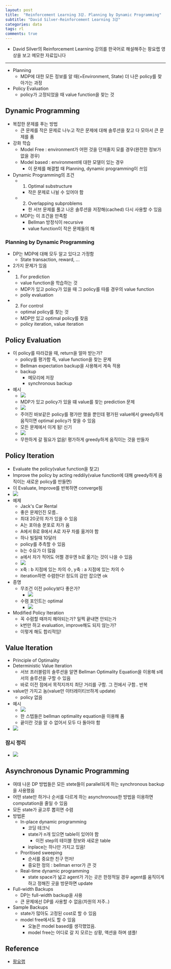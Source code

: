 ```yaml
---
layout: post
title:  "Reinforcement Learning 3강. Planning by Dynamic Programming"
subtitle: "David Silver-Reinforcement Learning 3강"
categories: data
tags: rl
comments: true
---
```


- David Silver의 Reinforcement Learning 강의를 한국어로 해설해주는 팡요랩 영상을 보고 메모한 자료입니다


---

- Planning
	- MDP에 대한 모든 정보를 알 때(=Environment, State) 더 나은 policy를 찾아가는 과정
- Policy Evaluation
	- policy가 고정되었을 때 value function을 찾는 것

## Dynamic Programming
- 복잡한 문제를 푸는 방법
	- 큰 문제를 작은 문제로 나누고 작은 문제에 대해 솔루션을 찾고 다 모아서 큰 문제를 품 
- 강화 학습
	- Model Free : environment가 어떤 것을 던져줄지 모를 경우(완전한 정보가 없을 경우)
	- Model based : environment에 대한 모델이 있는 경우
		- 이 문제를 해결할 때 Planning, dynamic programming이 쓰임 
- Dynamic Programming의 조건 
	- 1) Optimal substructure 
		- 작은 문제로 나뉠 수 있어야 함 
	- 2) Overlapping subproblems
		- 한 서브 문제를 풀고 나온 솔루션을 저장해(cached) 다시 사용할 수 있음
	- MDP는 이 조건을 만족함
		- Bellman 방정식이 recursive
		- value function이 작은 문제들의 해

### Planning by Dynamic Programming
- DP는 MDP에 대해 모두 알고 있다고 가정함
	- State transaction, reward, ... 
- 2가지 문제가 있음
- 1) For prediction
	- value function을 학습하는 것
	- MDP가 있고 policy가 있을 때 그 policy를 따를 경우의 value function
	- poliy evaluation
- 2) For control	
	- optimal policy를 찾는 것
	- MDP만 있고 optimal policy를 찾음
	- policy iteration, value iteration

## Policy Evaluation
- 이 policy를 따라갔을 때, return을 얼마 받는가?
	- policy를 평가함 즉, value function을 찾는 문제
	- Bellman expectation backup을 사용해서 계속 적용 
	- backup
		- 메모리에 저장
		- synchronous backup 
- 예시
	- <img src="https://www.dropbox.com/s/i3mbzubjmar4np2/%EC%8A%A4%ED%81%AC%EB%A6%B0%EC%83%B7%202019-01-06%2020.43.19.png?raw=1">
	- MDP가 있고 policy가 있을 떄 value를 찾는 prediction 문제
	- <img src="https://www.dropbox.com/s/lkrwgtfzmtcatip/%EC%8A%A4%ED%81%AC%EB%A6%B0%EC%83%B7%202019-01-06%2020.50.03.png?raw=1">
	- 주어진 바보같은 policy를 평가만 했을 뿐인데 평가된 value에서 greedy하게 움직이면 optimal policy가 찾을 수 있음
	- 모든 문제에서 이게 됨! 신기
	- <img src="https://www.dropbox.com/s/ibqizz7r1gqyfyu/%EC%8A%A4%ED%81%AC%EB%A6%B0%EC%83%B7%202019-01-06%2020.50.12.png?raw=1"> 		
	- 무한하게 갈 필요가 없음! 평가하게 greedy하게 움직이는 것을 만들자

## Policy Iteration
- Evaluate the policy(value function을 찾고)
- Improve the policy by acting reddily(value function에 대해 greedy하게 움직이는 새로운 policy를 만들면)
- 이 Evaluate, Improve를 반복하면 converge됨
- <img src="https://www.dropbox.com/s/bmhwna2bolulukt/%EC%8A%A4%ED%81%AC%EB%A6%B0%EC%83%B7%202019-01-06%2020.59.53.png?raw=1">
- 예제
	- Jack's Car Rental
	- 좋은 문제인진 모름..
	- 최대 20곳의 차가 있을 수 있음
	- A는 포아송 분포로 차가 옴
	- A에서 B로 B에서 A로 자꾸 차를 옮겨야 함
	- 하나 빌릴때 10달러
	- policy를 추측할 수 있음
	- b는 수요가 더 많음
	- a에서 차가 적어도 어쩔 경우엔 b로 옮기는 것이 나을 수 있음
	- <img src="https://www.dropbox.com/s/cjvoof54qgcfzz6/%EC%8A%A4%ED%81%AC%EB%A6%B0%EC%83%B7%202019-01-06%2021.03.06.png?raw=1">
	- x축 : b 지점에 있는 차의 수, y축 : a 지점에 있는 차의 수 
	- iteration하면 수렴한다! 정도의 감만 잡으면 ok
- 증명
	- 무조건 이전 policy보다 좋은가?
		- <img src="https://www.dropbox.com/s/9p7vbp1beduchf2/%EC%8A%A4%ED%81%AC%EB%A6%B0%EC%83%B7%202019-01-06%2021.06.54.png?raw=1">
	- 수렴 포인트는 optimal  
		- <img src="https://www.dropbox.com/s/twxdck9vnx9xwvb/%EC%8A%A4%ED%81%AC%EB%A6%B0%EC%83%B7%202019-01-06%2021.16.09.png?raw=1">
- Modified Policy Iteration
	- 꼭 수렴할 때까지 해야되는가? 일찍 끝내면 안되는가
	- k번만 하고 evaluation, improve해도 되지 않는가?
	- 이렇게 해도 합리적임!

## Value Iteration
- Principle of Optimality
- Deterministic Value Iteration
	- 서브 프러블럼의 솔루션을 알면 Bellman Optimality Equation을 이용해 s에서의 솔루션을 구할 수 있음
	- 바로 이전 점에서 목적지까지 최단 거리를 구함. 그 전에서 구함.. 반복
- value만 가지고 놈(value만 이터레이티브하게 update)
	- policy 없음
- 예시
	- <img src="https://www.dropbox.com/s/3j137c7ircelb0n/%EC%8A%A4%ED%81%AC%EB%A6%B0%EC%83%B7%202019-01-06%2021.30.38.png?raw=1">
	- 한 스텝들은 bellman optimality equation을 이용해 품
	- 끝이란 것을 알 수 없어서 모두 다 돌아야 함
- <img src="https://www.dropbox.com/s/olfkhs2ru5u9luf/%EC%8A%A4%ED%81%AC%EB%A6%B0%EC%83%B7%202019-01-06%2021.34.19.png?raw=1">


### 잠시 정리
- <img src="https://www.dropbox.com/s/9mm63y9c5ro56a7/%EC%8A%A4%ED%81%AC%EB%A6%B0%EC%83%B7%202019-01-06%2021.37.19.png?raw=1">

## Asynchronous Dynamic Programming
- 여태 나온 DP 방법들은 모든 stete들이 parallel되게 하는 synchronous backup을 사용했음
- 어떤 state만 하거나 순서를 다르게 하는 asynchronous한 방법을 이용하면 computation을 줄일 수 있음
- 모든 state가 골고루 뽑히면 수렴	
- 방법론
	- In-place dynamic programming
		- 코딩 테크닉
		- state가 n개 있으면 table이 있어야 함
			- 이전 step의 테이블 정보와 새로운 table
		- inplace는 하나만 가지고 있음!
	- Proritised sweeping
		- 순서를 중요한 친구 먼저!
		- 중요한 정의 : bellman error가 큰 것
	- Real-time dynamic programming  	
		- state space가 넓고 agent가 가는 곳은 한정적일 경우 agent를 움직이게 하고 정해진 곳을 방문하면 update
- Full-width Backups
	- DP는 full-width backup을 사용
	- 큰 문제에선 DP를 사용할 수 없음(차원의 저주..)
- Sample Backups
	- state가 많아도 고정된 cost로 할 수 있음
	- model free에서도 할 수 있음
		- 오늘은 model based를 생각했었음. 
		- model free는 어디로 갈 지 모르는 상황, 액션을 하며 샘플!  	



## Reference
- [팡요랩](https://www.youtube.com/watch?v=wYgyiCEkwC8)